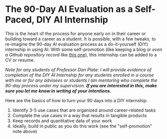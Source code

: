 # The 90-Day AI Evaluation as a Self-Paced, DIY AI Internship

This is the heart of the process for anyone early on in their career or building toward a career as a student. It is possible, with a few tweaks, to re-imagine the 90-day AI evaluation process as a do-it-yourself (DIY) internship in using AI. With some self-promotion (like keeping a blog or _even a Github repository record_ like [this one](day-by-day.md)), this internship can be added to a CV or resume.

_Note for any students of Professor Dan Plate: I will provide evidence of completion of the DIY AI Internship for any students enrolled in a course with me or for any advisees or students I am mentoring who complete the 90-day process under my supervision. **If you are interested in this, make sure you let me know in writing of your intentions.**_

Here are the basics of how to turn your 90 days into a DIY internship:

1. Identify 3-5 use cases that are organized around career-related tasks
2. Complete the use cases in a way that results in tangible products
3. Keep records and quantitative data of your work
4. Ideally, build in public as you do this work (see the "self-promotion" note above)
